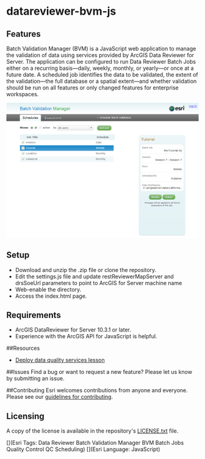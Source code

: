# datareviewer-bvm-js

## Features

Batch Validation Manager (BVM) is a JavaScript web application to manage the validation of data using services provided by ArcGIS Data Reviewer for Server. The application can be configured to run Data Reviewer Batch Jobs either on a recurring basis—daily, weekly, monthly, or yearly—or once at a future date. A scheduled job identifies the data to be validated, the extent of the validation—the full database or a spatial extent—and whether validation should be run on all features or only changed features for enterprise workspaces.

![App](datareviewer-bvm-js.png)

## Setup
  * Download and unzip the .zip file or clone the repository.
  * Edit the settings.js file and update restReviewerMapServer and drsSoeUrl parameters to point to ArcGIS for Server machine name
  * Web-enable the directory.
  * Access the index.html page.
  
## Requirements
  * ArcGIS DataReviewer for Server 10.3.1 or later.
  * Experience with the ArcGIS API for JavaScript is helpful.

##Resources
- [Deploy data quality services lesson](https://enterprise.arcgis.com/en/data-reviewer/10.9.1/help/lesson-1-deploy-data-quality-services.htm)

##Issues
Find a bug or want to request a new feature? Please let us know by submitting an issue. 

##Contributing
Esri welcomes contributions from anyone and everyone. Please see our [guidelines for contributing](CONTRIBUTING.md).

## Licensing

A copy of the license is available in the repository's [LICENSE.txt](LICENSE.txt) file.

[](Esri Tags: Data Reviewer Batch Validation Manager BVM Batch Jobs Quality Control QC Scheduling)
[](Esri Language: JavaScript)
